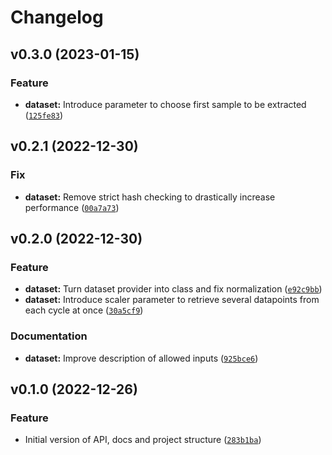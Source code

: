 # Changelog

<!--next-version-placeholder-->

## v0.3.0 (2023-01-15)
### Feature
* **dataset:** Introduce parameter to choose first sample to be extracted ([`125fe83`](https://gitlab1.ptb.de/m4d/zema_emc_annotated/-/commit/125fe8362dca4db3feeebf5d7b5c6030a93a3e2c))

## v0.2.1 (2022-12-30)
### Fix
* **dataset:** Remove strict hash checking to drastically increase performance ([`00a7a73`](https://gitlab1.ptb.de/m4d/zema_emc_annotated/-/commit/00a7a7367eb69221b6ff395151a392080cef32c8))

## v0.2.0 (2022-12-30)
### Feature
* **dataset:** Turn dataset provider into class and fix normalization ([`e92c9bb`](https://gitlab1.ptb.de/m4d/zema_emc_annotated/-/commit/e92c9bb77b074bebef7ed91fb222361bdc633d06))
* **dataset:** Introduce scaler parameter to retrieve several datapoints from each cycle at once ([`30a5cf9`](https://gitlab1.ptb.de/m4d/zema_emc_annotated/-/commit/30a5cf99c27ad652c60552e0d8acb2ac251e696c))

### Documentation
* **dataset:** Improve description of allowed inputs ([`925bce6`](https://gitlab1.ptb.de/m4d/zema_emc_annotated/-/commit/925bce66f542769ae5e74b419e33cd458881fa70))

## v0.1.0 (2022-12-26)
### Feature
* Initial version of API, docs and project structure ([`283b1ba`](https://gitlab1.ptb.de/m4d/zema_emc_annotated/-/commit/283b1ba7afda549cb4b3d5a7d593b2bf4f2eff62))

